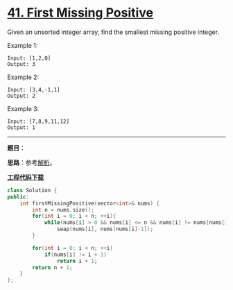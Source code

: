 # [41. First Missing Positive](https://leetcode.com/problems/first-missing-positive/)

Given an unsorted integer array, find the smallest missing positive integer.

Example 1:

    Input: [1,2,0]
    Output: 3
Example 2:

    Input: [3,4,-1,1]
    Output: 2
Example 3:

    Input: [7,8,9,11,12]
    Output: 1

-----

**题目**：

**思路**：参考[解析](https://leetcode.com/problems/first-missing-positive/discuss/17071/My-short-c%2B%2B-solution-O(1)-space-and-O(n)-time)。

[**工程代码下载**](https://github.com/shenkh/leetcode)

```cpp
class Solution {
public:
    int firstMissingPositive(vector<int>& nums) {
        int n = nums.size();
        for(int i = 0; i < n; ++i){
            while(nums[i] > 0 && nums[i] <= n && nums[i] != nums[nums[i]-1])
                swap(nums[i], nums[nums[i]-1]);
        }

        for(int i = 0; i < n; ++i)
            if(nums[i] != i + 1)
                return i + 1;
        return n + 1;
    }
};
```